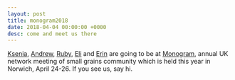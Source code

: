 ```yaml
---
layout: post
title: monogram2018
date: 2018-04-04 00:00:00 +0000
desc: come and meet us there
---
```

[Ksenia](https://twitter.com/kseniakrasileva), [Andrew,](http://www.tsl.ac.uk/staff/andrew-deatker/) [Ruby](http://www.tsl.ac.uk/staff/ruby-ogrady/), [Eli](http://www.tsl.ac.uk/staff/elisha-thynne/) and [Erin](http://www.earlham.ac.uk/erin-baggs) are going to be at [Monogram](http://www.monogram.ac.uk/meetings.php), annual UK network meeting of small grains community which is held this year in Norwich, April 24-26. If you see us, say hi.